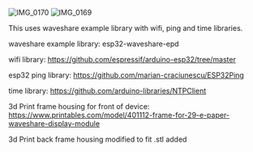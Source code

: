 
![IMG_0170](https://github.com/user-attachments/assets/b26c5a05-40ca-4e22-ae49-3e4b6dbc1e4b)
![IMG_0169](https://github.com/user-attachments/assets/90856e2f-6d15-4176-890a-cc58fb3aa808)

This uses waveshare example library with wifi, ping and time libraries.

waveshare example library: esp32-waveshare-epd

wifi library: https://github.com/espressif/arduino-esp32/tree/master

esp32 ping library: https://github.com/marian-craciunescu/ESP32Ping

time library: https://github.com/arduino-libraries/NTPClient

3d Print frame housing for front of device: https://www.printables.com/model/401112-frame-for-29-e-paper-waveshare-display-module

3d Print back frame housing modified to fit .stl added
